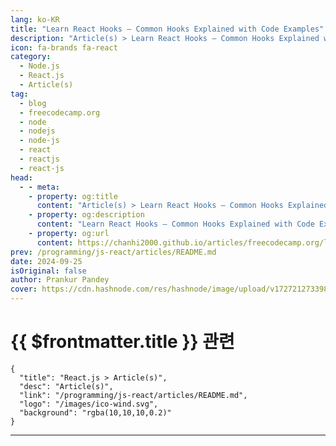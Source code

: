```yaml
---
lang: ko-KR
title: "Learn React Hooks – Common Hooks Explained with Code Examples"
description: "Article(s) > Learn React Hooks – Common Hooks Explained with Code Examples"
icon: fa-brands fa-react
category: 
  - Node.js
  - React.js
  - Article(s)
tag: 
  - blog
  - freecodecamp.org
  - node
  - nodejs
  - node-js
  - react
  - reactjs
  - react-js
head:
  - - meta:
    - property: og:title
      content: "Article(s) > Learn React Hooks – Common Hooks Explained with Code Examples"
    - property: og:description
      content: "Learn React Hooks – Common Hooks Explained with Code Examples"
    - property: og:url
      content: https://chanhi2000.github.io/articles/freecodecamp.org/learn-react-hooks-with-example-code.html
prev: /programming/js-react/articles/README.md
date: 2024-09-25
isOriginal: false
author: Prankur Pandey
cover: https://cdn.hashnode.com/res/hashnode/image/upload/v1727212733982/7c9b8ae3-e8ac-4e20-b154-7edc60a6985a.avif
---
```


# {{ $frontmatter.title }} 관련

```component VPCard
{
  "title": "React.js > Article(s)",
  "desc": "Article(s)",
  "link": "/programming/js-react/articles/README.md",
  "logo": "/images/ico-wind.svg",
  "background": "rgba(10,10,10,0.2)"
}
```

---

<SiteInfo
  name="Learn React Hooks – Common Hooks Explained with Code Examples"
  desc="Web development is a popular field in the tech industry. It involves building web software using HTML, CSS, and JavaScript – sometimes with the help of various frameworks and libraries. Using libraries and frameworks allows developers to focus more o..."
  url="https://freecodecamp.org/news/learn-react-hooks-with-example-code/"
  logo="https://cdn.freecodecamp.org/universal/favicons/favicon.ico"
  preview="https://cdn.hashnode.com/res/hashnode/image/upload/v1727212733982/7c9b8ae3-e8ac-4e20-b154-7edc60a6985a.avif"/>

<!-- TODO: 작성 -->

<!-- 
<p>Web development is a popular field in the tech industry. It involves building web software using HTML, CSS, and JavaScript – sometimes with the help of various frameworks and libraries.</p>
<p>Using libraries and frameworks allows developers to focus more on the development while the tools take care of certain functionality in the background. And React.js is a popular JavaScript library for building front-end applications.</p>
<p>In this article, you’ll learn about the backbone of React which is <strong>Hooks,</strong> and how they can make your life easier as a developer.</p>
<h2 id="heading-what-well-cover">What We’ll Cover:</h2>
<ul>
<li><p><a class="post-section-overview" href="#heading-prerequisites">Prerequisites:</a></p>
</li>
<li><p><a class="post-section-overview" href="#heading-getting-started">Getting Started</a></p>
</li>
<li><p><a class="post-section-overview" href="#heading-what-are-hooks">What are Hooks?</a></p>
</li>
<li><p><a class="post-section-overview" href="#heading-types-of-react-hooks">Types of React Hooks</a></p>
<ul>
<li><p><a class="post-section-overview" href="#heading-state-management-hooks">State Management Hooks</a></p>
</li>
<li><p><a class="post-section-overview" href="#heading-effect-hooks">Effect Hooks</a></p>
</li>
<li><p><a class="post-section-overview" href="#heading-ref-hook">Ref Hook</a></p>
</li>
<li><p><a class="post-section-overview" href="#heading-performance-hooks">Performance Hooks</a></p>
</li>
<li><p><a class="post-section-overview" href="#heading-context-hook">Context Hook</a></p>
</li>
<li><p><a class="post-section-overview" href="#heading-transition-hook">Transition Hook</a></p>
</li>
<li><p><a class="post-section-overview" href="#heading-some-random-hooks">Some Random Hooks</a></p>
</li>
</ul>
</li>
<li><p><a class="post-section-overview" href="#heading-conclusion">Conclusion</a></p>
</li>
</ul>
<h2 id="heading-prerequisites">Prerequisites:</h2>
<ul>
<li><p>You should know the basics of JavaScript.</p>
</li>
<li><p>You should also know the basics of React, like setting up an app, updating it, and using state.</p>
</li>
</ul>
<h2 id="heading-getting-started">Getting Started</h2>
<p>So you've decided to build a React app—congratulations! 🎉 But as you dive into the world of React hooks, you might find yourself feeling overwhelmed. With a plethora of hooks available, figuring out which ones to use and when can be a bit daunting.</p>
<p>Well, don’t worry – in this guide, I’ll break down every major hook so you can see how they fit together. We’ll also discuss which ones you'll use more frequently versus more rarely.</p>
<p>By the end of this article, you'll have a comprehensive map of React hooks and their practical applications.</p>
<h2 id="heading-what-are-hooks"><strong>What are Hooks?</strong></h2>
<p>In JavaScript, we use variables to store data and later perform operations on that data.</p>
<p>Hooks in React work similarly, but they are designed to manage state in <strong>functional components</strong>. Instead of manually declaring a single variable, hooks like <code>useState</code> give us a way to declare stateful values along with a setter function to update that state.</p>
<p>Here’s a simple example:</p>
<pre class="language-javascript" tabindex="0"><code class="language-javascript"><span class="token keyword">import</span> React<span class="token punctuation">,</span> <span class="token punctuation">{</span> useState <span class="token punctuation">}</span> <span class="token keyword">from</span> <span class="token string">'react'</span><span class="token punctuation">;</span>

<span class="token keyword">function</span> <span class="token function">Counter</span><span class="token punctuation">(</span><span class="token punctuation">)</span> <span class="token punctuation">{</span>
  <span class="token keyword">const</span> <span class="token punctuation">[</span>count<span class="token punctuation">,</span> setCount<span class="token punctuation">]</span> <span class="token operator">=</span> <span class="token function">useState</span><span class="token punctuation">(</span><span class="token number">0</span><span class="token punctuation">)</span><span class="token punctuation">;</span>  <span class="token comment">// Initialize state and state updater</span>

  <span class="token keyword">return</span> <span class="token punctuation">(</span>
    <span class="token operator">&lt;</span>div<span class="token operator">&gt;</span>
      <span class="token operator">&lt;</span>p<span class="token operator">&gt;</span>You clicked <span class="token punctuation">{</span>count<span class="token punctuation">}</span> times<span class="token operator">&lt;</span><span class="token operator">/</span>p<span class="token operator">&gt;</span>
      <span class="token operator">&lt;</span>button onClick<span class="token operator">=</span><span class="token punctuation">{</span><span class="token punctuation">(</span><span class="token punctuation">)</span> <span class="token operator">=&gt;</span> <span class="token function">setCount</span><span class="token punctuation">(</span>count <span class="token operator">+</span> <span class="token number">1</span><span class="token punctuation">)</span><span class="token punctuation">}</span><span class="token operator">&gt;</span>Click me<span class="token operator">&lt;</span><span class="token operator">/</span>button<span class="token operator">&gt;</span>
    <span class="token operator">&lt;</span><span class="token operator">/</span>div<span class="token operator">&gt;</span>
  <span class="token punctuation">)</span><span class="token punctuation">;</span>
<span class="token punctuation">}</span>
</code></pre>
<p>In this code, I use the <code>useState</code> hook to declare a piece of state called <code>count</code> and set its initial value to 0. The <code>setCount</code> function allows us to update this state. Every time the button is clicked, we use <code>setCount</code> to increase <code>count</code> by 1. When the state updates, React re-renders the component to reflect the change.</p>
<p>Unlike declaring <code>let count = 0</code>, using <code>useState</code> lets React remember the state across renders and ensures that the UI updates correctly.</p>
<h2 id="heading-types-of-react-hooks">Types of React Hooks</h2>
<p>To make things easier, you can think of React hooks as falling into eight major categories:</p>
<ul>
<li><p><strong>State Management Hooks</strong> – For handling state.</p>
</li>
<li><p><strong>Effect Hooks</strong> – For side effects.</p>
</li>
<li><p><strong>Ref Hooks</strong> – For referencing JavaScript values or DOM elements.</p>
</li>
<li><p><strong>Performance Hooks</strong> – For optimizing performance.</p>
</li>
<li><p><strong>Context Hooks</strong> – For accessing React context.</p>
</li>
<li><p><strong>Transition Hooks</strong> – For smoother user experiences.</p>
</li>
<li><p><strong>Some Random Hooks</strong> – Special-purpose hooks.</p>
</li>
<li><p><strong>New Hooks (React 19)</strong> – Cutting-edge tools introduced in the latest React version.</p>
</li>
</ul>
<p>In React, you can also build custom hooks for different use cases. Every hook starts with the <code>use</code> keyword – even custom hooks start with this structure. This keyword is reserved for Hooks in React.</p>
<p>Let’s explore these hooks in detail.</p>
<h3 id="heading-state-management-hooks"><strong>State Management Hooks</strong></h3>
<h4 id="heading-1-usestate"><strong>1.</strong> <code>useState</code></h4>
<p>The <code>useState</code> hook is the bread and butter of React. It’s the most commonly used hook, and it’s key for managing state in functional components. With <code>useState</code>, you can capture user inputs, show or hide components, and manage numbers, like in an ecommerce app with a shopping cart.</p>
<p><code>useState</code> is versatile and straightforward: you initialize it with a value, and it returns a state variable and an updater function.</p>
<pre class="language-jsx" tabindex="0"><code class="language-jsx"><span class="token keyword">import</span> React<span class="token punctuation">,</span> <span class="token punctuation">{</span> useState <span class="token punctuation">}</span> <span class="token keyword">from</span> <span class="token string">'react'</span><span class="token punctuation">;</span>

<span class="token keyword">function</span> <span class="token function">Counter</span><span class="token punctuation">(</span><span class="token punctuation">)</span> <span class="token punctuation">{</span>
  <span class="token keyword">const</span> <span class="token punctuation">[</span>count<span class="token punctuation">,</span> setCount<span class="token punctuation">]</span> <span class="token operator">=</span> <span class="token function">useState</span><span class="token punctuation">(</span><span class="token number">0</span><span class="token punctuation">)</span><span class="token punctuation">;</span>  <span class="token comment">// Initialize state and state updater</span>

  <span class="token keyword">return</span> <span class="token punctuation">(</span>
    <span class="token tag"><span class="token tag"><span class="token punctuation">&lt;</span>div</span><span class="token punctuation">&gt;</span></span><span class="token plain-text">
      </span><span class="token tag"><span class="token tag"><span class="token punctuation">&lt;</span>p</span><span class="token punctuation">&gt;</span></span><span class="token plain-text">You clicked </span><span class="token punctuation">{</span>count<span class="token punctuation">}</span><span class="token plain-text"> times</span><span class="token tag"><span class="token tag"><span class="token punctuation">&lt;/</span>p</span><span class="token punctuation">&gt;</span></span><span class="token plain-text">
      </span><span class="token tag"><span class="token tag"><span class="token punctuation">&lt;</span>button</span> <span class="token attr-name">onClick</span><span class="token script language-javascript"><span class="token script-punctuation punctuation">=</span><span class="token punctuation">{</span><span class="token punctuation">(</span><span class="token punctuation">)</span> <span class="token operator">=&gt;</span> <span class="token function">setCount</span><span class="token punctuation">(</span>count <span class="token operator">+</span> <span class="token number">1</span><span class="token punctuation">)</span><span class="token punctuation">}</span></span><span class="token punctuation">&gt;</span></span><span class="token plain-text">Click me</span><span class="token tag"><span class="token tag"><span class="token punctuation">&lt;/</span>button</span><span class="token punctuation">&gt;</span></span><span class="token plain-text">
    </span><span class="token tag"><span class="token tag"><span class="token punctuation">&lt;/</span>div</span><span class="token punctuation">&gt;</span></span>
  <span class="token punctuation">)</span><span class="token punctuation">;</span>
<span class="token punctuation">}</span>
</code></pre>
<p><strong>Code explanation</strong>: <code>useState</code> initializes the state (count) and provides a function (<code>setCount</code>) to update that state.</p>
<h4 id="heading-2-usereducer"><strong>2.</strong> <code>useReducer</code></h4>
<p>When <code>useState</code> isn’t enough, <code>useReducer</code> comes into play. This hook is perfect for managing complex state logic.</p>
<p>It uses a reducer function to simplify state updates and is especially useful when multiple state variables are interdependent or when actions need to be dispatched.</p>
<p>Think of it as an upgrade for managing more complicated state scenarios. Here’s an example:</p>
<pre class="language-jsx" tabindex="0"><code class="language-jsx"><span class="token keyword">import</span> React<span class="token punctuation">,</span> <span class="token punctuation">{</span> useReducer <span class="token punctuation">}</span> <span class="token keyword">from</span> <span class="token string">'react'</span><span class="token punctuation">;</span>

<span class="token keyword">const</span> initialState <span class="token operator">=</span> <span class="token punctuation">{</span> <span class="token literal-property property">count</span><span class="token operator">:</span> <span class="token number">0</span> <span class="token punctuation">}</span><span class="token punctuation">;</span>

<span class="token keyword">function</span> <span class="token function">reducer</span><span class="token punctuation">(</span><span class="token parameter">state<span class="token punctuation">,</span> action</span><span class="token punctuation">)</span> <span class="token punctuation">{</span>
  <span class="token keyword">switch</span> <span class="token punctuation">(</span>action<span class="token punctuation">.</span>type<span class="token punctuation">)</span> <span class="token punctuation">{</span>
    <span class="token keyword">case</span> <span class="token string">'increment'</span><span class="token operator">:</span>
      <span class="token keyword">return</span> <span class="token punctuation">{</span> <span class="token literal-property property">count</span><span class="token operator">:</span> state<span class="token punctuation">.</span>count <span class="token operator">+</span> <span class="token number">1</span> <span class="token punctuation">}</span><span class="token punctuation">;</span>
    <span class="token keyword">case</span> <span class="token string">'decrement'</span><span class="token operator">:</span>
      <span class="token keyword">return</span> <span class="token punctuation">{</span> <span class="token literal-property property">count</span><span class="token operator">:</span> state<span class="token punctuation">.</span>count <span class="token operator">-</span> <span class="token number">1</span> <span class="token punctuation">}</span><span class="token punctuation">;</span>
    <span class="token keyword">default</span><span class="token operator">:</span>
      <span class="token keyword">return</span> state<span class="token punctuation">;</span>
  <span class="token punctuation">}</span>
<span class="token punctuation">}</span>

<span class="token keyword">function</span> <span class="token function">Counter</span><span class="token punctuation">(</span><span class="token punctuation">)</span> <span class="token punctuation">{</span>
  <span class="token keyword">const</span> <span class="token punctuation">[</span>state<span class="token punctuation">,</span> dispatch<span class="token punctuation">]</span> <span class="token operator">=</span> <span class="token function">useReducer</span><span class="token punctuation">(</span>reducer<span class="token punctuation">,</span> initialState<span class="token punctuation">)</span><span class="token punctuation">;</span>

  <span class="token keyword">return</span> <span class="token punctuation">(</span>
    <span class="token tag"><span class="token tag"><span class="token punctuation">&lt;</span>div</span><span class="token punctuation">&gt;</span></span><span class="token plain-text">
      </span><span class="token tag"><span class="token tag"><span class="token punctuation">&lt;</span>p</span><span class="token punctuation">&gt;</span></span><span class="token plain-text">Count: </span><span class="token punctuation">{</span>state<span class="token punctuation">.</span>count<span class="token punctuation">}</span><span class="token tag"><span class="token tag"><span class="token punctuation">&lt;/</span>p</span><span class="token punctuation">&gt;</span></span><span class="token plain-text">
      </span><span class="token tag"><span class="token tag"><span class="token punctuation">&lt;</span>button</span> <span class="token attr-name">onClick</span><span class="token script language-javascript"><span class="token script-punctuation punctuation">=</span><span class="token punctuation">{</span><span class="token punctuation">(</span><span class="token punctuation">)</span> <span class="token operator">=&gt;</span> <span class="token function">dispatch</span><span class="token punctuation">(</span><span class="token punctuation">{</span> <span class="token literal-property property">type</span><span class="token operator">:</span> <span class="token string">'increment'</span> <span class="token punctuation">}</span><span class="token punctuation">)</span><span class="token punctuation">}</span></span><span class="token punctuation">&gt;</span></span><span class="token plain-text">+</span><span class="token tag"><span class="token tag"><span class="token punctuation">&lt;/</span>button</span><span class="token punctuation">&gt;</span></span><span class="token plain-text">
      </span><span class="token tag"><span class="token tag"><span class="token punctuation">&lt;</span>button</span> <span class="token attr-name">onClick</span><span class="token script language-javascript"><span class="token script-punctuation punctuation">=</span><span class="token punctuation">{</span><span class="token punctuation">(</span><span class="token punctuation">)</span> <span class="token operator">=&gt;</span> <span class="token function">dispatch</span><span class="token punctuation">(</span><span class="token punctuation">{</span> <span class="token literal-property property">type</span><span class="token operator">:</span> <span class="token string">'decrement'</span> <span class="token punctuation">}</span><span class="token punctuation">)</span><span class="token punctuation">}</span></span><span class="token punctuation">&gt;</span></span><span class="token plain-text">-</span><span class="token tag"><span class="token tag"><span class="token punctuation">&lt;/</span>button</span><span class="token punctuation">&gt;</span></span><span class="token plain-text">
    </span><span class="token tag"><span class="token tag"><span class="token punctuation">&lt;/</span>div</span><span class="token punctuation">&gt;</span></span>
  <span class="token punctuation">)</span><span class="token punctuation">;</span>
<span class="token punctuation">}</span>
</code></pre>
<p><strong>Code explanation</strong>: <code>useReducer</code> is useful for managing complex state updates, like handling multiple related actions.</p>
<p><strong>3.</strong> <code>useSyncExternalStore</code><br><code>useSyncExternalStore</code> is a hook for integrating non-React state stores into your React components.</p>
<p>While not commonly used, it’s crucial if you’re building your own state management library from scratch.</p>
<pre class="language-jsx" tabindex="0"><code class="language-jsx"><span class="token keyword">import</span> React<span class="token punctuation">,</span> <span class="token punctuation">{</span> useSyncExternalStore <span class="token punctuation">}</span> <span class="token keyword">from</span> <span class="token string">'react'</span><span class="token punctuation">;</span>

<span class="token keyword">const</span> externalStore <span class="token operator">=</span> <span class="token punctuation">{</span>
  <span class="token function-variable function">subscribe</span><span class="token operator">:</span> <span class="token punctuation">(</span><span class="token parameter">callback</span><span class="token punctuation">)</span> <span class="token operator">=&gt;</span> <span class="token punctuation">{</span>
    <span class="token keyword">const</span> interval <span class="token operator">=</span> <span class="token function">setInterval</span><span class="token punctuation">(</span>callback<span class="token punctuation">,</span> <span class="token number">1000</span><span class="token punctuation">)</span><span class="token punctuation">;</span>
    <span class="token keyword">return</span> <span class="token punctuation">(</span><span class="token punctuation">)</span> <span class="token operator">=&gt;</span> <span class="token function">clearInterval</span><span class="token punctuation">(</span>interval<span class="token punctuation">)</span><span class="token punctuation">;</span>
  <span class="token punctuation">}</span><span class="token punctuation">,</span>
  <span class="token function-variable function">getSnapshot</span><span class="token operator">:</span> <span class="token punctuation">(</span><span class="token punctuation">)</span> <span class="token operator">=&gt;</span> <span class="token keyword">new</span> <span class="token class-name">Date</span><span class="token punctuation">(</span><span class="token punctuation">)</span><span class="token punctuation">.</span><span class="token function">toLocaleTimeString</span><span class="token punctuation">(</span><span class="token punctuation">)</span><span class="token punctuation">,</span>
<span class="token punctuation">}</span><span class="token punctuation">;</span>

<span class="token keyword">function</span> <span class="token function">Clock</span><span class="token punctuation">(</span><span class="token punctuation">)</span> <span class="token punctuation">{</span>
  <span class="token keyword">const</span> time <span class="token operator">=</span> <span class="token function">useSyncExternalStore</span><span class="token punctuation">(</span>externalStore<span class="token punctuation">.</span>subscribe<span class="token punctuation">,</span> externalStore<span class="token punctuation">.</span>getSnapshot<span class="token punctuation">)</span><span class="token punctuation">;</span>
  <span class="token keyword">return</span> <span class="token tag"><span class="token tag"><span class="token punctuation">&lt;</span>div</span><span class="token punctuation">&gt;</span></span><span class="token punctuation">{</span>time<span class="token punctuation">}</span><span class="token tag"><span class="token tag"><span class="token punctuation">&lt;/</span>div</span><span class="token punctuation">&gt;</span></span><span class="token punctuation">;</span>
<span class="token punctuation">}</span>
</code></pre>
<p><strong>Code explanation</strong>: <code>useSyncExternalStore</code> lets you connect your React component to non-React data sources, like global stores.</p>
<h3 id="heading-effect-hooks"><strong>Effect Hooks</strong></h3>
<p><strong>1.</strong> <code>useEffect</code><br>The <code>useEffect</code> hook performs side effects on your components. Whether you’re interacting with the DOM or fetching data, <code>useEffect</code> is your go-to. It runs after each render by default, but you can customize its behavior using a dependency array.</p>
<p>But you should consider using more specialized tools or libraries like React Query for event-based or render-based side effects.</p>
<pre class="language-jsx" tabindex="0"><code class="language-jsx"><span class="token keyword">import</span> React<span class="token punctuation">,</span> <span class="token punctuation">{</span> useState<span class="token punctuation">,</span> useEffect <span class="token punctuation">}</span> <span class="token keyword">from</span> <span class="token string">'react'</span><span class="token punctuation">;</span>

<span class="token keyword">function</span> <span class="token function">DataFetcher</span><span class="token punctuation">(</span><span class="token punctuation">)</span> <span class="token punctuation">{</span>
  <span class="token keyword">const</span> <span class="token punctuation">[</span>data<span class="token punctuation">,</span> setData<span class="token punctuation">]</span> <span class="token operator">=</span> <span class="token function">useState</span><span class="token punctuation">(</span><span class="token keyword">null</span><span class="token punctuation">)</span><span class="token punctuation">;</span>

  <span class="token function">useEffect</span><span class="token punctuation">(</span><span class="token punctuation">(</span><span class="token punctuation">)</span> <span class="token operator">=&gt;</span> <span class="token punctuation">{</span>
    <span class="token function">fetch</span><span class="token punctuation">(</span><span class="token string">'https://api.example.com/data'</span><span class="token punctuation">)</span>
      <span class="token punctuation">.</span><span class="token function">then</span><span class="token punctuation">(</span><span class="token punctuation">(</span><span class="token parameter">response</span><span class="token punctuation">)</span> <span class="token operator">=&gt;</span> response<span class="token punctuation">.</span><span class="token function">json</span><span class="token punctuation">(</span><span class="token punctuation">)</span><span class="token punctuation">)</span>
      <span class="token punctuation">.</span><span class="token function">then</span><span class="token punctuation">(</span><span class="token punctuation">(</span><span class="token parameter">data</span><span class="token punctuation">)</span> <span class="token operator">=&gt;</span> <span class="token function">setData</span><span class="token punctuation">(</span>data<span class="token punctuation">)</span><span class="token punctuation">)</span><span class="token punctuation">;</span>
  <span class="token punctuation">}</span><span class="token punctuation">,</span> <span class="token punctuation">[</span><span class="token punctuation">]</span><span class="token punctuation">)</span><span class="token punctuation">;</span>  <span class="token comment">// Empty dependency array means it runs once on mount</span>

  <span class="token keyword">return</span> <span class="token tag"><span class="token tag"><span class="token punctuation">&lt;</span>div</span><span class="token punctuation">&gt;</span></span><span class="token punctuation">{</span>data <span class="token operator">?</span> <span class="token constant">JSON</span><span class="token punctuation">.</span><span class="token function">stringify</span><span class="token punctuation">(</span>data<span class="token punctuation">)</span> <span class="token operator">:</span> <span class="token string">'Loading...'</span><span class="token punctuation">}</span><span class="token tag"><span class="token tag"><span class="token punctuation">&lt;/</span>div</span><span class="token punctuation">&gt;</span></span><span class="token punctuation">;</span>
<span class="token punctuation">}</span>
</code></pre>
<p><strong>Code explanation</strong>: The <code>useEffect</code> hook fetches data when the component mounts. The effect will only run one time when the array is empty.</p>
<p><strong>2.</strong> <code>useLayoutEffect</code><br><code>useLayoutEffect</code> works similarly to <code>useEffect</code> but runs synchronously right after the DOM has been updated. It’s used for operations that need to happen before the browser paints the UI, like measuring elements.</p>
<p>Use it sparingly, as it runs less frequently than <code>useEffect</code>. Here’s an example:</p>
<pre class="language-jsx" tabindex="0"><code class="language-jsx"><span class="token keyword">import</span> React<span class="token punctuation">,</span> <span class="token punctuation">{</span> useLayoutEffect<span class="token punctuation">,</span> useRef <span class="token punctuation">}</span> <span class="token keyword">from</span> <span class="token string">'react'</span><span class="token punctuation">;</span>

<span class="token keyword">function</span> <span class="token function">Measure</span><span class="token punctuation">(</span><span class="token punctuation">)</span> <span class="token punctuation">{</span>
  <span class="token keyword">const</span> divRef <span class="token operator">=</span> <span class="token function">useRef</span><span class="token punctuation">(</span><span class="token punctuation">)</span><span class="token punctuation">;</span>

  <span class="token function">useLayoutEffect</span><span class="token punctuation">(</span><span class="token punctuation">(</span><span class="token punctuation">)</span> <span class="token operator">=&gt;</span> <span class="token punctuation">{</span>
    console<span class="token punctuation">.</span><span class="token function">log</span><span class="token punctuation">(</span>divRef<span class="token punctuation">.</span>current<span class="token punctuation">.</span><span class="token function">getBoundingClientRect</span><span class="token punctuation">(</span><span class="token punctuation">)</span><span class="token punctuation">)</span><span class="token punctuation">;</span>
  <span class="token punctuation">}</span><span class="token punctuation">,</span> <span class="token punctuation">[</span><span class="token punctuation">]</span><span class="token punctuation">)</span><span class="token punctuation">;</span>

  <span class="token keyword">return</span> <span class="token tag"><span class="token tag"><span class="token punctuation">&lt;</span>div</span> <span class="token attr-name">ref</span><span class="token script language-javascript"><span class="token script-punctuation punctuation">=</span><span class="token punctuation">{</span>divRef<span class="token punctuation">}</span></span><span class="token punctuation">&gt;</span></span><span class="token plain-text">Measure me!</span><span class="token tag"><span class="token tag"><span class="token punctuation">&lt;/</span>div</span><span class="token punctuation">&gt;</span></span><span class="token punctuation">;</span>
<span class="token punctuation">}</span>
</code></pre>
<p><strong>Code explanation</strong>: <code>useLayoutEffect</code> measures DOM elements before the browser repaints.</p>
<p><strong>3.</strong> <code>useInsertionEffect</code><br>Exclusively for CSS-in-JS library developers, <code>useInsertionEffect</code> runs before <code>useEffect</code> and <code>useLayoutEffect</code> to ensure that CSS styles are inserted properly. It’s niche, but crucial for maintaining style integrity in complex applications.</p>
<pre class="language-jsx" tabindex="0"><code class="language-jsx"><span class="token keyword">import</span> React<span class="token punctuation">,</span> <span class="token punctuation">{</span> useInsertionEffect<span class="token punctuation">,</span> useState <span class="token punctuation">}</span> <span class="token keyword">from</span> <span class="token string">'react'</span><span class="token punctuation">;</span>

<span class="token keyword">function</span> <span class="token function">StyledComponent</span><span class="token punctuation">(</span><span class="token punctuation">)</span> <span class="token punctuation">{</span>
  <span class="token keyword">const</span> <span class="token punctuation">[</span>text<span class="token punctuation">,</span> setText<span class="token punctuation">]</span> <span class="token operator">=</span> <span class="token function">useState</span><span class="token punctuation">(</span><span class="token string">'Hover over me!'</span><span class="token punctuation">)</span><span class="token punctuation">;</span>

  <span class="token function">useInsertionEffect</span><span class="token punctuation">(</span><span class="token punctuation">(</span><span class="token punctuation">)</span> <span class="token operator">=&gt;</span> <span class="token punctuation">{</span>
    <span class="token keyword">const</span> style <span class="token operator">=</span> document<span class="token punctuation">.</span><span class="token function">createElement</span><span class="token punctuation">(</span><span class="token string">'style'</span><span class="token punctuation">)</span><span class="token punctuation">;</span>
    style<span class="token punctuation">.</span>textContent <span class="token operator">=</span> <span class="token template-string"><span class="token template-punctuation string">`</span><span class="token string">
      .hovered {
        color: red;
        font-size: 24px;
        transition: color 0.3s ease;
      }
    </span><span class="token template-punctuation string">`</span></span><span class="token punctuation">;</span>
    document<span class="token punctuation">.</span>head<span class="token punctuation">.</span><span class="token function">appendChild</span><span class="token punctuation">(</span>style<span class="token punctuation">)</span><span class="token punctuation">;</span>

    <span class="token keyword">return</span> <span class="token punctuation">(</span><span class="token punctuation">)</span> <span class="token operator">=&gt;</span> <span class="token punctuation">{</span>
      document<span class="token punctuation">.</span>head<span class="token punctuation">.</span><span class="token function">removeChild</span><span class="token punctuation">(</span>style<span class="token punctuation">)</span><span class="token punctuation">;</span>
    <span class="token punctuation">}</span><span class="token punctuation">;</span>
  <span class="token punctuation">}</span><span class="token punctuation">,</span> <span class="token punctuation">[</span><span class="token punctuation">]</span><span class="token punctuation">)</span><span class="token punctuation">;</span>

  <span class="token keyword">return</span> <span class="token punctuation">(</span>
    <span class="token tag"><span class="token tag"><span class="token punctuation">&lt;</span>div</span>
      <span class="token attr-name">className</span><span class="token attr-value"><span class="token punctuation attr-equals">=</span><span class="token punctuation">"</span>hovered<span class="token punctuation">"</span></span>
      <span class="token attr-name">onMouseEnter</span><span class="token script language-javascript"><span class="token script-punctuation punctuation">=</span><span class="token punctuation">{</span><span class="token punctuation">(</span><span class="token punctuation">)</span> <span class="token operator">=&gt;</span> <span class="token function">setText</span><span class="token punctuation">(</span><span class="token string">'You hovered over me!'</span><span class="token punctuation">)</span><span class="token punctuation">}</span></span>
      <span class="token attr-name">onMouseLeave</span><span class="token script language-javascript"><span class="token script-punctuation punctuation">=</span><span class="token punctuation">{</span><span class="token punctuation">(</span><span class="token punctuation">)</span> <span class="token operator">=&gt;</span> <span class="token function">setText</span><span class="token punctuation">(</span><span class="token string">'Hover over me!'</span><span class="token punctuation">)</span><span class="token punctuation">}</span></span>
    <span class="token punctuation">&gt;</span></span><span class="token plain-text">
      </span><span class="token punctuation">{</span>text<span class="token punctuation">}</span><span class="token plain-text">
    </span><span class="token tag"><span class="token tag"><span class="token punctuation">&lt;/</span>div</span><span class="token punctuation">&gt;</span></span>
  <span class="token punctuation">)</span><span class="token punctuation">;</span>
<span class="token punctuation">}</span>
</code></pre>
<p><strong>Code explanation</strong>: The <code>useInsertionEffect</code> hook is used to inject styles into the DOM at runtime, making the component’s styling dynamic and scoped only to that component.</p>
<h3 id="heading-ref-hook"><strong>Ref Hook</strong></h3>
<p>1. <code>useRef</code><br><code>useRef</code> allows you to persist values across renders without causing re-renders. It's perfect for storing mutable values or referencing DOM elements. Whether you’re handling intervals, storing a DOM node, or keeping track of the previous state, <code>useRef</code> has you covered.</p>
<pre class="language-jsx" tabindex="0"><code class="language-jsx"><span class="token keyword">import</span> React<span class="token punctuation">,</span> <span class="token punctuation">{</span> useRef <span class="token punctuation">}</span> <span class="token keyword">from</span> <span class="token string">'react'</span><span class="token punctuation">;</span>

<span class="token keyword">function</span> <span class="token function">FocusInput</span><span class="token punctuation">(</span><span class="token punctuation">)</span> <span class="token punctuation">{</span>
  <span class="token keyword">const</span> inputRef <span class="token operator">=</span> <span class="token function">useRef</span><span class="token punctuation">(</span><span class="token keyword">null</span><span class="token punctuation">)</span><span class="token punctuation">;</span>

  <span class="token keyword">const</span> <span class="token function-variable function">handleFocus</span> <span class="token operator">=</span> <span class="token punctuation">(</span><span class="token punctuation">)</span> <span class="token operator">=&gt;</span> <span class="token punctuation">{</span>
    inputRef<span class="token punctuation">.</span>current<span class="token punctuation">.</span><span class="token function">focus</span><span class="token punctuation">(</span><span class="token punctuation">)</span><span class="token punctuation">;</span>
  <span class="token punctuation">}</span><span class="token punctuation">;</span>

  <span class="token keyword">return</span> <span class="token punctuation">(</span>
    <span class="token tag"><span class="token tag"><span class="token punctuation">&lt;</span>div</span><span class="token punctuation">&gt;</span></span><span class="token plain-text">
      </span><span class="token tag"><span class="token tag"><span class="token punctuation">&lt;</span>input</span> <span class="token attr-name">ref</span><span class="token script language-javascript"><span class="token script-punctuation punctuation">=</span><span class="token punctuation">{</span>inputRef<span class="token punctuation">}</span></span> <span class="token attr-name">type</span><span class="token attr-value"><span class="token punctuation attr-equals">=</span><span class="token punctuation">"</span>text<span class="token punctuation">"</span></span> <span class="token punctuation">/&gt;</span></span><span class="token plain-text">
      </span><span class="token tag"><span class="token tag"><span class="token punctuation">&lt;</span>button</span> <span class="token attr-name">onClick</span><span class="token script language-javascript"><span class="token script-punctuation punctuation">=</span><span class="token punctuation">{</span>handleFocus<span class="token punctuation">}</span></span><span class="token punctuation">&gt;</span></span><span class="token plain-text">Focus Input</span><span class="token tag"><span class="token tag"><span class="token punctuation">&lt;/</span>button</span><span class="token punctuation">&gt;</span></span><span class="token plain-text">
    </span><span class="token tag"><span class="token tag"><span class="token punctuation">&lt;/</span>div</span><span class="token punctuation">&gt;</span></span>
  <span class="token punctuation">)</span><span class="token punctuation">;</span>
<span class="token punctuation">}</span>
</code></pre>
<p><strong>Code explanation:</strong> This React code uses <code>useRef</code> to create a reference to an input element. When the button is clicked, the <code>handleFocus</code> function triggers the input field to gain focus using <code>inputRef.current.focus()</code>.</p>
<h3 id="heading-performance-hooks"><strong>Performance Hooks</strong></h3>
<p><strong>1.</strong> <code>useMemo</code><br>For optimizing performance, <code>useMemo</code> is your friend. It caches the results of expensive computations and only recalculates when dependencies change. This can significantly improve performance, especially in scenarios involving heavy calculations.</p>
<pre class="language-jsx" tabindex="0"><code class="language-jsx"><span class="token keyword">import</span> React<span class="token punctuation">,</span> <span class="token punctuation">{</span> useState<span class="token punctuation">,</span> useMemo <span class="token punctuation">}</span> <span class="token keyword">from</span> <span class="token string">'react'</span><span class="token punctuation">;</span>

<span class="token keyword">function</span> <span class="token function">ExpensiveCalculation</span><span class="token punctuation">(</span><span class="token punctuation">)</span> <span class="token punctuation">{</span>
  <span class="token keyword">const</span> <span class="token punctuation">[</span>count<span class="token punctuation">,</span> setCount<span class="token punctuation">]</span> <span class="token operator">=</span> <span class="token function">useState</span><span class="token punctuation">(</span><span class="token number">0</span><span class="token punctuation">)</span><span class="token punctuation">;</span>

  <span class="token keyword">const</span> expensiveComputation <span class="token operator">=</span> <span class="token function">useMemo</span><span class="token punctuation">(</span><span class="token punctuation">(</span><span class="token punctuation">)</span> <span class="token operator">=&gt;</span> <span class="token punctuation">{</span>
    <span class="token keyword">return</span> count <span class="token operator">*</span> <span class="token number">100</span><span class="token punctuation">;</span>
  <span class="token punctuation">}</span><span class="token punctuation">,</span> <span class="token punctuation">[</span>count<span class="token punctuation">]</span><span class="token punctuation">)</span><span class="token punctuation">;</span>

  <span class="token keyword">return</span> <span class="token punctuation">(</span>
    <span class="token tag"><span class="token tag"><span class="token punctuation">&lt;</span>div</span><span class="token punctuation">&gt;</span></span><span class="token plain-text">
      </span><span class="token tag"><span class="token tag"><span class="token punctuation">&lt;</span>p</span><span class="token punctuation">&gt;</span></span><span class="token plain-text">Expensive Computation: </span><span class="token punctuation">{</span>expensiveComputation<span class="token punctuation">}</span><span class="token tag"><span class="token tag"><span class="token punctuation">&lt;/</span>p</span><span class="token punctuation">&gt;</span></span><span class="token plain-text">
      </span><span class="token tag"><span class="token tag"><span class="token punctuation">&lt;</span>button</span> <span class="token attr-name">onClick</span><span class="token script language-javascript"><span class="token script-punctuation punctuation">=</span><span class="token punctuation">{</span><span class="token punctuation">(</span><span class="token punctuation">)</span> <span class="token operator">=&gt;</span> <span class="token function">setCount</span><span class="token punctuation">(</span>count <span class="token operator">+</span> <span class="token number">1</span><span class="token punctuation">)</span><span class="token punctuation">}</span></span><span class="token punctuation">&gt;</span></span><span class="token plain-text">Increase Count</span><span class="token tag"><span class="token tag"><span class="token punctuation">&lt;/</span>button</span><span class="token punctuation">&gt;</span></span><span class="token plain-text">
    </span><span class="token tag"><span class="token tag"><span class="token punctuation">&lt;/</span>div</span><span class="token punctuation">&gt;</span></span>
  <span class="token punctuation">)</span><span class="token punctuation">;</span>
<span class="token punctuation">}</span>
</code></pre>
<p><strong>Code explanation:</strong>This React code uses <code>useMemo</code> to optimize an expensive calculation (<code>count * 100</code>). The calculation only re-runs when <code>count</code> changes. The button increments <code>count</code>, triggering a UI update with the new result.</p>
<p><strong>2.</strong> <code>useCallback</code><br><code>useCallback</code> is similar to <code>useMemo</code>, but it focuses on memoizing callback functions. This is useful for preventing unnecessary re-renders of child components by keeping functions stable across renders.</p>
<pre class="language-jsx" tabindex="0"><code class="language-jsx"><span class="token keyword">import</span> React<span class="token punctuation">,</span> <span class="token punctuation">{</span> useState<span class="token punctuation">,</span> useCallback <span class="token punctuation">}</span> <span class="token keyword">from</span> <span class="token string">'react'</span><span class="token punctuation">;</span>

<span class="token keyword">function</span> <span class="token function">Child</span><span class="token punctuation">(</span><span class="token parameter"><span class="token punctuation">{</span> onClick <span class="token punctuation">}</span></span><span class="token punctuation">)</span> <span class="token punctuation">{</span>
  <span class="token keyword">return</span> <span class="token tag"><span class="token tag"><span class="token punctuation">&lt;</span>button</span> <span class="token attr-name">onClick</span><span class="token script language-javascript"><span class="token script-punctuation punctuation">=</span><span class="token punctuation">{</span>onClick<span class="token punctuation">}</span></span><span class="token punctuation">&gt;</span></span><span class="token plain-text">Click me</span><span class="token tag"><span class="token tag"><span class="token punctuation">&lt;/</span>button</span><span class="token punctuation">&gt;</span></span><span class="token punctuation">;</span>
<span class="token punctuation">}</span>

<span class="token keyword">function</span> <span class="token function">Parent</span><span class="token punctuation">(</span><span class="token punctuation">)</span> <span class="token punctuation">{</span>
  <span class="token keyword">const</span> <span class="token punctuation">[</span>count<span class="token punctuation">,</span> setCount<span class="token punctuation">]</span> <span class="token operator">=</span> <span class="token function">useState</span><span class="token punctuation">(</span><span class="token number">0</span><span class="token punctuation">)</span><span class="token punctuation">;</span>

  <span class="token keyword">const</span> handleClick <span class="token operator">=</span> <span class="token function">useCallback</span><span class="token punctuation">(</span><span class="token punctuation">(</span><span class="token punctuation">)</span> <span class="token operator">=&gt;</span> <span class="token punctuation">{</span>
    console<span class="token punctuation">.</span><span class="token function">log</span><span class="token punctuation">(</span><span class="token string">'Clicked'</span><span class="token punctuation">)</span><span class="token punctuation">;</span>
  <span class="token punctuation">}</span><span class="token punctuation">,</span> <span class="token punctuation">[</span><span class="token punctuation">]</span><span class="token punctuation">)</span><span class="token punctuation">;</span>

  <span class="token keyword">return</span> <span class="token punctuation">(</span>
    <span class="token tag"><span class="token tag"><span class="token punctuation">&lt;</span>div</span><span class="token punctuation">&gt;</span></span><span class="token plain-text">
      </span><span class="token tag"><span class="token tag"><span class="token punctuation">&lt;</span><span class="token class-name">Child</span></span> <span class="token attr-name">onClick</span><span class="token script language-javascript"><span class="token script-punctuation punctuation">=</span><span class="token punctuation">{</span>handleClick<span class="token punctuation">}</span></span> <span class="token punctuation">/&gt;</span></span><span class="token plain-text">
      </span><span class="token tag"><span class="token tag"><span class="token punctuation">&lt;</span>p</span><span class="token punctuation">&gt;</span></span><span class="token plain-text">Count: </span><span class="token punctuation">{</span>count<span class="token punctuation">}</span><span class="token tag"><span class="token tag"><span class="token punctuation">&lt;/</span>p</span><span class="token punctuation">&gt;</span></span><span class="token plain-text">
      </span><span class="token tag"><span class="token tag"><span class="token punctuation">&lt;</span>button</span> <span class="token attr-name">onClick</span><span class="token script language-javascript"><span class="token script-punctuation punctuation">=</span><span class="token punctuation">{</span><span class="token punctuation">(</span><span class="token punctuation">)</span> <span class="token operator">=&gt;</span> <span class="token function">setCount</span><span class="token punctuation">(</span>count <span class="token operator">+</span> <span class="token number">1</span><span class="token punctuation">)</span><span class="token punctuation">}</span></span><span class="token punctuation">&gt;</span></span><span class="token plain-text">Increase Count</span><span class="token tag"><span class="token tag"><span class="token punctuation">&lt;/</span>button</span><span class="token punctuation">&gt;</span></span><span class="token plain-text">
    </span><span class="token tag"><span class="token tag"><span class="token punctuation">&lt;/</span>div</span><span class="token punctuation">&gt;</span></span>
  <span class="token punctuation">)</span><span class="token punctuation">;</span>
<span class="token punctuation">}</span>
</code></pre>
<p><strong>Code explanation:</strong> This React code uses <code>useCallback</code> to memoize the <code>handleClick</code> function, preventing re-creation on every render. The <code>Child</code> component uses this function for its button. The parent updates <code>count</code> independently.</p>
<h3 id="heading-context-hook"><strong>Context Hook</strong></h3>
<p>1. <code>useContext</code><br>The <code>useContext</code> hook simplifies accessing context values. It reads the value from the nearest context provider and works seamlessly across nested components. This makes it easier to manage global states or themes.</p>
<pre class="language-jsx" tabindex="0"><code class="language-jsx"><span class="token keyword">import</span> React<span class="token punctuation">,</span> <span class="token punctuation">{</span> useContext<span class="token punctuation">,</span> createContext <span class="token punctuation">}</span> <span class="token keyword">from</span> <span class="token string">'react'</span><span class="token punctuation">;</span>

<span class="token keyword">const</span> ThemeContext <span class="token operator">=</span> <span class="token function">createContext</span><span class="token punctuation">(</span><span class="token string">'light'</span><span class="token punctuation">)</span><span class="token punctuation">;</span>

<span class="token keyword">function</span> <span class="token function">ThemedButton</span><span class="token punctuation">(</span><span class="token punctuation">)</span> <span class="token punctuation">{</span>
  <span class="token keyword">const</span> theme <span class="token operator">=</span> <span class="token function">useContext</span><span class="token punctuation">(</span>ThemeContext<span class="token punctuation">)</span><span class="token punctuation">;</span>
  <span class="token keyword">return</span> <span class="token tag"><span class="token tag"><span class="token punctuation">&lt;</span>button</span><span class="token punctuation">&gt;</span></span><span class="token punctuation">{</span>theme<span class="token punctuation">}</span><span class="token tag"><span class="token tag"><span class="token punctuation">&lt;/</span>button</span><span class="token punctuation">&gt;</span></span><span class="token punctuation">;</span>
<span class="token punctuation">}</span>

<span class="token keyword">function</span> <span class="token function">App</span><span class="token punctuation">(</span><span class="token punctuation">)</span> <span class="token punctuation">{</span>
  <span class="token keyword">return</span> <span class="token punctuation">(</span>
    <span class="token tag"><span class="token tag"><span class="token punctuation">&lt;</span><span class="token class-name">ThemeContext.Provider</span></span> <span class="token attr-name">value</span><span class="token attr-value"><span class="token punctuation attr-equals">=</span><span class="token punctuation">"</span>dark<span class="token punctuation">"</span></span><span class="token punctuation">&gt;</span></span><span class="token plain-text">
      </span><span class="token tag"><span class="token tag"><span class="token punctuation">&lt;</span><span class="token class-name">ThemedButton</span></span> <span class="token punctuation">/&gt;</span></span><span class="token plain-text">
    </span><span class="token tag"><span class="token tag"><span class="token punctuation">&lt;/</span><span class="token class-name">ThemeContext.Provider</span></span><span class="token punctuation">&gt;</span></span>
  <span class="token punctuation">)</span><span class="token punctuation">;</span>
<span class="token punctuation">}</span>
</code></pre>
<p><strong>Code explanation</strong>: This React code uses <code>createContext</code> to create a <code>ThemeContext</code>. <code>useContext</code> accesses the context value, displaying it in the button. The <code>App</code> component provides "dark" as the theme to <code>ThemedButton</code>.</p>
<h3 id="heading-transition-hook"><strong>Transition Hook</strong></h3>
<p>1. <code>useTransition</code><br><code>useTransition</code> lets you mark specific state updates as low-priority, enhancing the user experience by keeping the app more responsive during intensive computations or transitions. This improves the user experience by making the app more responsive.</p>
<pre class="language-jsx" tabindex="0"><code class="language-jsx"><span class="token keyword">import</span> React<span class="token punctuation">,</span> <span class="token punctuation">{</span> useState<span class="token punctuation">,</span> useTransition <span class="token punctuation">}</span> <span class="token keyword">from</span> <span class="token string">'react'</span><span class="token punctuation">;</span>

<span class="token keyword">function</span> <span class="token function">TransitionComponent</span><span class="token punctuation">(</span><span class="token punctuation">)</span> <span class="token punctuation">{</span>
  <span class="token keyword">const</span> <span class="token punctuation">[</span>count<span class="token punctuation">,</span> setCount<span class="token punctuation">]</span> <span class="token operator">=</span> <span class="token function">useState</span><span class="token punctuation">(</span><span class="token number">0</span><span class="token punctuation">)</span><span class="token punctuation">;</span>
  <span class="token keyword">const</span> <span class="token punctuation">[</span>isPending<span class="token punctuation">,</span> startTransition<span class="token punctuation">]</span> <span class="token operator">=</span> <span class="token function">useTransition</span><span class="token punctuation">(</span><span class="token punctuation">)</span><span class="token punctuation">;</span>

  <span class="token keyword">const</span> <span class="token function-variable function">handleClick</span> <span class="token operator">=</span> <span class="token punctuation">(</span><span class="token punctuation">)</span> <span class="token operator">=&gt;</span> <span class="token punctuation">{</span>
    <span class="token function">startTransition</span><span class="token punctuation">(</span><span class="token punctuation">(</span><span class="token punctuation">)</span> <span class="token operator">=&gt;</span> <span class="token punctuation">{</span>
      <span class="token function">setCount</span><span class="token punctuation">(</span><span class="token punctuation">(</span><span class="token parameter">prevCount</span><span class="token punctuation">)</span> <span class="token operator">=&gt;</span> prevCount <span class="token operator">+</span> <span class="token number">1</span><span class="token punctuation">)</span><span class="token punctuation">;</span>
    <span class="token punctuation">}</span><span class="token punctuation">)</span><span class="token punctuation">;</span>
  <span class="token punctuation">}</span><span class="token punctuation">;</span>

  <span class="token keyword">return</span> <span class="token punctuation">(</span>
    <span class="token tag"><span class="token tag"><span class="token punctuation">&lt;</span>div</span><span class="token punctuation">&gt;</span></span><span class="token plain-text">
      </span><span class="token tag"><span class="token tag"><span class="token punctuation">&lt;</span>button</span> <span class="token attr-name">onClick</span><span class="token script language-javascript"><span class="token script-punctuation punctuation">=</span><span class="token punctuation">{</span>handleClick<span class="token punctuation">}</span></span><span class="token punctuation">&gt;</span></span><span class="token plain-text">Increase Count</span><span class="token tag"><span class="token tag"><span class="token punctuation">&lt;/</span>button</span><span class="token punctuation">&gt;</span></span><span class="token plain-text">
      </span><span class="token punctuation">{</span>isPending <span class="token operator">?</span> <span class="token tag"><span class="token tag"><span class="token punctuation">&lt;</span>p</span><span class="token punctuation">&gt;</span></span><span class="token plain-text">Loading...</span><span class="token tag"><span class="token tag"><span class="token punctuation">&lt;/</span>p</span><span class="token punctuation">&gt;</span></span> <span class="token operator">:</span> <span class="token tag"><span class="token tag"><span class="token punctuation">&lt;</span>p</span><span class="token punctuation">&gt;</span></span><span class="token plain-text">Count: </span><span class="token punctuation">{</span>count<span class="token punctuation">}</span><span class="token tag"><span class="token tag"><span class="token punctuation">&lt;/</span>p</span><span class="token punctuation">&gt;</span></span><span class="token punctuation">}</span><span class="token plain-text">
    </span><span class="token tag"><span class="token tag"><span class="token punctuation">&lt;/</span>div</span><span class="token punctuation">&gt;</span></span>
  <span class="token punctuation">)</span><span class="token punctuation">;</span>
<span class="token punctuation">}</span>
</code></pre>
<p><strong>Code explanation:</strong> This code uses <code>useTransition</code> to increment <code>count</code> without blocking the UI. While the state updates, <code>isPending</code> shows "Loading...". Clicking the button triggers a smooth, non-blocking state transition.</p>
<h3 id="heading-some-random-hooks"><strong>Some Random Hooks</strong></h3>
<p><strong>1.</strong> <code>useDeferredValue</code><br>Similar to <code>useTransition</code>, <code>useDeferredValue</code> helps in deferring state updates to keep the app responsive. It schedules updates to happen at an optimal time, enhancing the user experience without manual intervention.</p>
<pre class="language-jsx" tabindex="0"><code class="language-jsx"><span class="token keyword">import</span> React<span class="token punctuation">,</span> <span class="token punctuation">{</span> useState<span class="token punctuation">,</span> useDeferredValue <span class="token punctuation">}</span> <span class="token keyword">from</span> <span class="token string">'react'</span><span class="token punctuation">;</span>

<span class="token keyword">function</span> <span class="token function">DeferredComponent</span><span class="token punctuation">(</span><span class="token punctuation">)</span> <span class="token punctuation">{</span>
  <span class="token keyword">const</span> <span class="token punctuation">[</span>value<span class="token punctuation">,</span> setValue<span class="token punctuation">]</span> <span class="token operator">=</span> <span class="token function">useState</span><span class="token punctuation">(</span><span class="token string">''</span><span class="token punctuation">)</span><span class="token punctuation">;</span>
  <span class="token keyword">const</span> deferredValue <span class="token operator">=</span> <span class="token function">useDeferredValue</span><span class="token punctuation">(</span>value<span class="token punctuation">)</span><span class="token punctuation">;</span>

  <span class="token keyword">return</span> <span class="token punctuation">(</span>
    <span class="token tag"><span class="token tag"><span class="token punctuation">&lt;</span>div</span><span class="token punctuation">&gt;</span></span><span class="token plain-text">
      </span><span class="token tag"><span class="token tag"><span class="token punctuation">&lt;</span>input</span> <span class="token attr-name">value</span><span class="token script language-javascript"><span class="token script-punctuation punctuation">=</span><span class="token punctuation">{</span>value<span class="token punctuation">}</span></span> <span class="token attr-name">onChange</span><span class="token script language-javascript"><span class="token script-punctuation punctuation">=</span><span class="token punctuation">{</span><span class="token punctuation">(</span><span class="token parameter">e</span><span class="token punctuation">)</span> <span class="token operator">=&gt;</span> <span class="token function">setValue</span><span class="token punctuation">(</span>e<span class="token punctuation">.</span>target<span class="token punctuation">.</span>value<span class="token punctuation">)</span><span class="token punctuation">}</span></span> <span class="token punctuation">/&gt;</span></span><span class="token plain-text">
      </span><span class="token tag"><span class="token tag"><span class="token punctuation">&lt;</span>p</span><span class="token punctuation">&gt;</span></span><span class="token plain-text">Deferred Value: </span><span class="token punctuation">{</span>deferredValue<span class="token punctuation">}</span><span class="token tag"><span class="token tag"><span class="token punctuation">&lt;/</span>p</span><span class="token punctuation">&gt;</span></span><span class="token plain-text">
    </span><span class="token tag"><span class="token tag"><span class="token punctuation">&lt;/</span>div</span><span class="token punctuation">&gt;</span></span>
  <span class="token punctuation">)</span><span class="token punctuation">;</span>
<span class="token punctuation">}</span>
</code></pre>
<p><strong>Code explanation</strong>: <code>useDeferredValue</code> delays the update of <code>deferredValue</code> to ensure that the UI remains responsive.</p>
<p><strong>2.</strong> <code>useDebugValue</code><br><code>useDebugValue</code> is a hook primarily for debugging. It lets you label custom hooks in React DevTools, making it easier to track and debug your hooks.</p>
<pre class="language-jsx" tabindex="0"><code class="language-jsx">
<span class="token keyword">import</span> React<span class="token punctuation">,</span> <span class="token punctuation">{</span> useDebugValue<span class="token punctuation">,</span> useState <span class="token punctuation">}</span> <span class="token keyword">from</span> <span class="token string">'react'</span><span class="token punctuation">;</span>

<span class="token keyword">function</span> <span class="token function">useCustomHook</span><span class="token punctuation">(</span><span class="token parameter">value</span><span class="token punctuation">)</span> <span class="token punctuation">{</span>
  <span class="token function">useDebugValue</span><span class="token punctuation">(</span>value <span class="token operator">?</span> <span class="token string">"Has Value"</span> <span class="token operator">:</span> <span class="token string">"No Value"</span><span class="token punctuation">)</span><span class="token punctuation">;</span> <span class="token keyword">return</span> value<span class="token punctuation">;</span> <span class="token punctuation">}</span>
<span class="token keyword">function</span> <span class="token function">DebugComponent</span><span class="token punctuation">(</span><span class="token punctuation">)</span> <span class="token punctuation">{</span> <span class="token keyword">const</span> <span class="token punctuation">[</span>value<span class="token punctuation">,</span> setValue<span class="token punctuation">]</span> <span class="token operator">=</span> <span class="token function">useState</span><span class="token punctuation">(</span><span class="token string">''</span><span class="token punctuation">)</span><span class="token punctuation">;</span> <span class="token keyword">const</span> customValue <span class="token operator">=</span> <span class="token function">useCustomHook</span><span class="token punctuation">(</span>value<span class="token punctuation">)</span><span class="token punctuation">;</span>

<span class="token keyword">return</span> <span class="token punctuation">(</span>
 <span class="token tag"><span class="token tag"><span class="token punctuation">&lt;</span>input</span> <span class="token attr-name">value</span><span class="token script language-javascript"><span class="token script-punctuation punctuation">=</span><span class="token punctuation">{</span>value<span class="token punctuation">}</span></span> <span class="token attr-name">onChange</span><span class="token script language-javascript"><span class="token script-punctuation punctuation">=</span><span class="token punctuation">{</span><span class="token punctuation">(</span><span class="token parameter">e</span><span class="token punctuation">)</span> <span class="token operator">=&gt;</span> <span class="token function">setValue</span><span class="token punctuation">(</span>e<span class="token punctuation">.</span>target<span class="token punctuation">.</span>value<span class="token punctuation">)</span><span class="token punctuation">}</span></span> <span class="token punctuation">/&gt;</span></span>
<span class="token literal-property property">Value</span><span class="token operator">:</span> <span class="token punctuation">{</span>customValue<span class="token punctuation">}</span>
<span class="token punctuation">)</span><span class="token punctuation">;</span> <span class="token punctuation">}</span>
</code></pre>
<p><strong>Code explanation:</strong> This code uses <code>useDebugValue</code> to show "Has Value" or "No Value" in React DevTools based on <code>value</code>. <code>useCustomHook</code> is used in <code>DebugComponent</code> to track the input state and display it dynamically.</p>
<p><strong>3.</strong> <code>useId</code><br><code>useId</code> generates unique IDs for elements, ensuring that form inputs and labels are properly linked without conflicts. It’s particularly useful when dealing with dynamically repeated elements.</p>
<pre class="language-javascript" tabindex="0"><code class="language-javascript">
<span class="token keyword">import</span> React<span class="token punctuation">,</span> <span class="token punctuation">{</span> useId <span class="token punctuation">}</span> <span class="token keyword">from</span> <span class="token string">'react'</span><span class="token punctuation">;</span>

<span class="token keyword">function</span> <span class="token function">FormComponent</span><span class="token punctuation">(</span><span class="token punctuation">)</span> <span class="token punctuation">{</span>
  <span class="token keyword">const</span> id <span class="token operator">=</span> <span class="token function">useId</span><span class="token punctuation">(</span><span class="token punctuation">)</span><span class="token punctuation">;</span>

  <span class="token keyword">return</span> <span class="token punctuation">(</span>
    <span class="token operator">&lt;</span>div<span class="token operator">&gt;</span>
      <span class="token operator">&lt;</span>label htmlFor<span class="token operator">=</span><span class="token punctuation">{</span>id<span class="token punctuation">}</span><span class="token operator">&gt;</span>Name<span class="token operator">:</span> <span class="token operator">&lt;</span><span class="token operator">/</span>label<span class="token operator">&gt;</span>
      <span class="token operator">&lt;</span>input id<span class="token operator">=</span><span class="token punctuation">{</span>id<span class="token punctuation">}</span> type<span class="token operator">=</span><span class="token string">"text"</span> <span class="token operator">/</span><span class="token operator">&gt;</span>
    <span class="token operator">&lt;</span><span class="token operator">/</span>div<span class="token operator">&gt;</span>
  <span class="token punctuation">)</span><span class="token punctuation">;</span>
<span class="token punctuation">}</span>
</code></pre>
<p><strong>Code explanation</strong>: <code>useId</code> ensures that form elements have unique IDs, avoiding potential conflicts.</p>
<h2 id="heading-conclusion">Conclusion</h2>
<p>React hooks can seem overwhelming at first, but with this guide, you’re well-equipped to handle them. Mastering these hooks improves your React skills and makes your development process smoother and more efficient.</p>
<p>For a deeper dive and hands-on practice, check out my comprehensive React Bootcamp, where you’ll find interactive challenges, videos, and cheat sheets to reinforce your knowledge.</p>
-->

